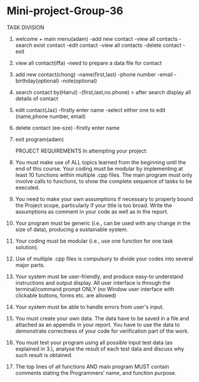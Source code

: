# Mini-project-Group-36

TASK DIVISION
1. welcome + main menu(adam)
-add new contact
-view all contacts
-search exist contact
-edit contact
-view all contacts
-delete contact
-exit

2. view all contact(iffa)
-need to prepare a data file for contact

3. add new contact(chong)
-name(first,last)
-phone number
-email
-birthday(optional)
-note(optional)

4. search contact by(Hairul)
-(first,last,no.phone) > after search display all details of contact

5. edit contact(Jaz)
-firstly enter name 
-select either one to edit (name,phone number, email)

6. delete contact (ee-sze)
-firstly enter name 

7. exit program(adam)

   PROJECT REQUIREMENTS
 In attempting your project: 
1. You must make use of ALL topics learned from the beginning until the end of this course. Your coding must be modular by implementing at least 10 functions within multiple .cpp files. The main program must only involve calls to functions, to show the complete sequence of tasks to be executed. 
2. You need to make your own assumptions if necessary to properly bound the Project scope, particularly if your title is too broad. Write the assumptions as comment in your code as well as in the report. 
3. Your program must be generic (i.e., can be used with any change in the size of data), producing a sustainable system. 
4. Your coding must be modular (i.e., use one function for one task solution).
5. Use of multiple .cpp files is compulsory to divide your codes into several major parts.
 6. Your system must be user-friendly, and produce easy-to understand instructions and output display. All user interface is through the terminal/command prompt ONLY (no Window user interface with clickable buttons, forms etc. are allowed) 
7. Your system must be able to handle errors from user's input.
8. You must create your own data. The data have to be saved in a file and attached as an appendix in your report. You have to use the data to demonstrate correctness of your code for verification part of the work. 
9. You must test your program using all possible input test data (as explained in 3.), analyse the result of each test data and discuss why such result is obtained. 
10. The top lines of all functions AND main program MUST contain comments stating the Programmers’ name, and function purpose. 



